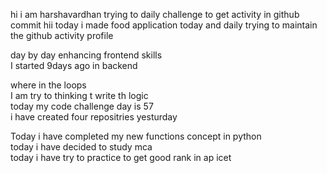    hi i am harshavardhan  trying to daily challenge to get activity in github commit
 hii today i made food application 
today and daily trying to maintain the github activity profile     
            
   day by day enhancing frontend skills     
    I started 9days ago in backend  
              
   where in the loops        
   I am try to thinking t write th logic    
    today my code challenge day is 57      
      i have   created four repositries yesturday
       
 Today i have completed my new functions concept in python  
 today i have decided to study mca  
 today i have try to practice to get good rank in ap icet
  
